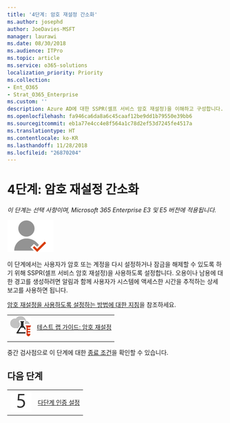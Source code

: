 ```yaml
---
title: '4단계: 암호 재설정 간소화'
ms.author: josephd
author: JoeDavies-MSFT
manager: laurawi
ms.date: 08/30/2018
ms.audience: ITPro
ms.topic: article
ms.service: o365-solutions
localization_priority: Priority
ms.collection:
- Ent_O365
- Strat_O365_Enterprise
ms.custom: ''
description: Azure AD에 대한 SSPR(셀프 서비스 암호 재설정)을 이해하고 구성합니다.
ms.openlocfilehash: fa946ca6da8a6c45caaf12be9dd1b79550e39bb6
ms.sourcegitcommit: eb1a77e4cc4e8f564a1c78d2ef53d7245fe4517a
ms.translationtype: HT
ms.contentlocale: ko-KR
ms.lasthandoff: 11/28/2018
ms.locfileid: "26870204"
---
```

# <a name="step-4-simplify-password-resets"></a>4단계: 암호 재설정 간소화

*이 단계는 선택 사항이며, Microsoft 365 Enterprise E3 및 E5 버전에 적용됩니다.*

![](./media/deploy-foundation-infrastructure/identity_icon-small.png)

이 단계에서는 사용자가 암호 또는 계정을 다시 설정하거나 잠금을 해제할 수 있도록 하기 위해 SSPR(셀프 서비스 암호 재설정)을 사용하도록 설정합니다. 오용이나 남용에 대한 경고를 생성하려면 알림과 함께 사용자가 시스템에 액세스한 시간을 추적하는 상세 보고를 사용하면 됩니다.

[암호 재설정을 사용하도록 설정하는 방법에 대한 지침](https://docs.microsoft.com/azure/active-directory/active-directory-passwords-best-practices)을 참조하세요.

|||
|:-------|:-----|
|![Microsoft 클라우드의 테스트 랩 가이드](media/m365-enterprise-test-lab-guides/cloud-tlg-icon-small.png)| [테스트 랩 가이드: 암호 재설정](password-reset-m365-ent-test-environment.md) |
|||


중간 검사점으로 이 단계에 대한 [종료 조건](identity-exit-criteria.md#crit-identity-pw-reset)을 확인할 수 있습니다.

## <a name="next-step"></a>다음 단계

|||
|:-------|:-----|
|![](./media/stepnumbers/Step5.png)| [다단계 인증 설정](identity-multi-factor-authentication.md) |


